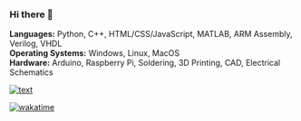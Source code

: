 ### Hi there 👋

**Languages:** Python, C++, HTML/CSS/JavaScript, MATLAB, ARM Assembly, Verilog, VHDL <br>
**Operating Systems:** Windows, Linux, MacOS <br>
**Hardware:** Arduino, Raspberry Pi, Soldering, 3D Printing, CAD, Electrical Schematics <br>

[![text](https://img.shields.io/badge/LinkedIn-0077B5?style=for-the-badge&logo=linkedin&logoColor=white)](https://www.linkedin.com/in/esthershore)

[![wakatime](https://wakatime.com/badge/user/ce36b80d-04b3-40b7-954c-f6f28fcd8462.svg)](https://wakatime.com/@shorewind)


<!--
Featured Projects: <br>
[FPGA Alarm Clock](https://github.com/shorewind/uah-cpe/tree/main/cpe324/Lab%209%20-%20Final%20Project) <br>

[![Top Langs](https://wakatime.com/share/@shorewind/c12c6b21-1e94-40fc-9ba4-30937cbabdea.png)](https://wakatime.com/@shorewind)<br>

**shorewind/shorewind** is a ✨ _special_ ✨ repository because its `README.md` (this file) appears on your GitHub profile.

Here are some ideas to get you started:

- 🔭 I’m currently working on ...
- 🌱 I’m currently learning ...
- 👯 I’m looking to collaborate on ...
- 🤔 I’m looking for help with ...
- 💬 Ask me about ...
- 📫 How to reach me: ...
- 😄 Pronouns: ...
- ⚡ Fun fact: ...

-->
